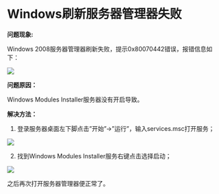 # Windows刷新服务器管理器失败
**问题现象:**

Windows 2008服务器管理器刷新失败，提示0x80070442错误，报错信息如下：

![](../../../../../image/Elastic-Compute/Virtual-Machine/Windows/Windows%E5%88%B7%E6%96%B0%E6%9C%8D%E5%8A%A1%E5%99%A8%E7%AE%A1%E7%90%86%E5%99%A8%E5%A4%B1%E8%B4%A501.png)

**问题原因：**

Windows Modules Installer服务器没有开启导致。

 

**解决方法：**

1. 登录服务器桌面左下脚点击”开始”->”运行”，输入services.msc打开服务；

![](../../../../../image/Elastic-Compute/Virtual-Machine/Windows/Windows%E5%88%B7%E6%96%B0%E6%9C%8D%E5%8A%A1%E5%99%A8%E7%AE%A1%E7%90%86%E5%99%A8%E5%A4%B1%E8%B4%A502.png)

2. 找到Windows Modules Installer服务右键点击选择启动；

![](../../../../../image/Elastic-Compute/Virtual-Machine/Windows/Windows%E5%88%B7%E6%96%B0%E6%9C%8D%E5%8A%A1%E5%99%A8%E7%AE%A1%E7%90%86%E5%99%A8%E5%A4%B1%E8%B4%A503.png)

   之后再次打开服务器管理器便正常了。
